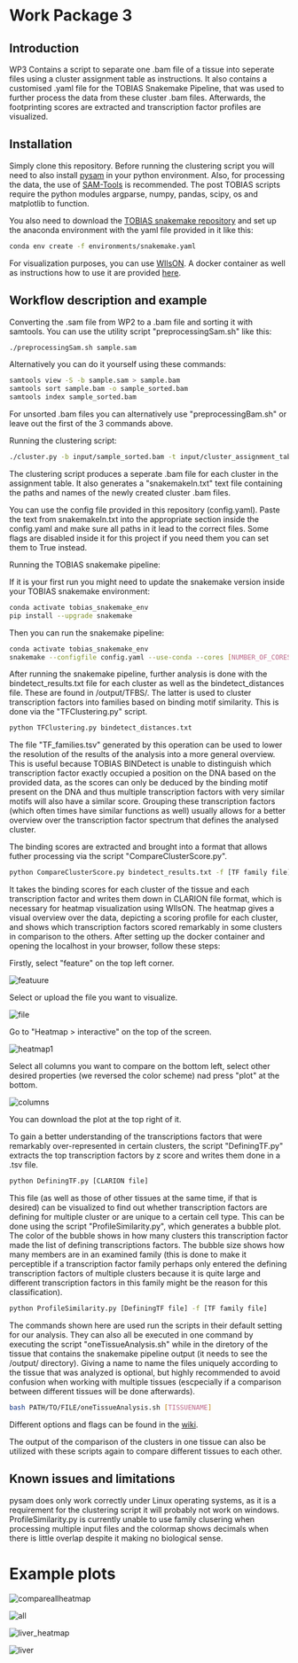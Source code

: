 Work Package 3
=======================================

Introduction 
------------

WP3 Contains a script to separate one .bam file of a tissue into seperate files using a cluster assignment table as instructions. It also contains a customised .yaml file for the TOBIAS Snakemake Pipeline, that was used to further process the data from these cluster .bam files.
Afterwards, the footprinting scores are extracted and transcription factor profiles are visualized. 

Installation
------------
Simply clone this repository. Before running the clustering script you will need to also install [pysam](https://pypi.org/project/pysam/) in your python environment. Also, for processing the data, the use of [SAM-Tools](https://www.htslib.org/download/) is recommended.
The post TOBIAS scripts require the python modules argparse, numpy, pandas, scipy, os and matplotlib to function. 

You also need to download the [TOBIAS snakemake repository](https://github.molgen.mpg.de/loosolab/TOBIAS_snakemake) and set up the anaconda environment with the yaml file provided in it like this:

```bash
conda env create -f environments/snakemake.yaml
```
For visualization purposes, you can use [WIlsON](https://academic.oup.com/bioinformatics/article/35/6/1055/5078467). A docker container as well as instructions how to use it are provided [here](https://hub.docker.com/r/loosolab/wilson/).

Workflow description and example
--------------------------------

Converting the .sam file from WP2 to a .bam file and sorting it with samtools. You can use the utility script "preprocessingSam.sh" like this:
```bash
./preprocessingSam.sh sample.sam
```

Alternatively you can do it yourself using these commands:
```bash
samtools view -S -b sample.sam > sample.bam
samtools sort sample.bam -o sample_sorted.bam
samtools index sample_sorted.bam
```
For unsorted .bam files you can alternatively use "preprocessingBam.sh" or leave out the first of the 3 commands above.

Running the clustering script:
```bash
./cluster.py -b input/sample_sorted.bam -t input/cluster_assignment_table.tsv -o clusterBams/
```

The clustering script produces a seperate .bam file for each cluster in the assignment table. It also generates a "snakemakeIn.txt" text file containing the paths and names of the newly created cluster .bam files.

You can use the config file provided in this repository (config.yaml).
Paste the text from snakemakeIn.txt into the appropriate section inside the config.yaml and make sure all paths in it lead to the correct files.
Some flags are disabled inside it for this project if you need them you can set them to True instead.

Running the TOBIAS snakemake pipeline:

If it is your first run you might need to update the snakemake version inside your TOBIAS snakemake environment:
```bash
conda activate tobias_snakemake_env
pip install --upgrade snakemake
```
Then you can run the snakemake pipeline:
```bash
conda activate tobias_snakemake_env
snakemake --configfile config.yaml --use-conda --cores [NUMBER_OF_CORES] --conda-prefix /tmp --keep-going
```
After running the snakemake pipeline, further analysis is done with the bindetect_results.txt file for each cluster as well as the bindetect_distances file. These are found in /output/TFBS/. The latter is used to cluster transcription factors into families based on binding motif similarity. This is done via the "TFClustering.py" script. 
```bash
python TFClustering.py bindetect_distances.txt
```
The file "TF_families.tsv" generated by this operation can be used to lower the resolution of the results of the analysis into a more general overview. This is useful because TOBIAS BINDetect is unable to distinguish which transcription factor exactly occupied a position on the DNA based on the provided data, as the scores can only be deduced by the binding motif present on the DNA and thus multiple transcription factors with very similar motifs will also have a similar score. Grouping these transcription factors (which often times have similar functions as well) usually allows for a better overview over the transcription factor spectrum that defines the analysed cluster. 

The binding scores are extracted and brought into a format that allows futher processing via the script "CompareClusterScore.py". 
```bash
python CompareClusterScore.py bindetect_results.txt -f [TF family file]
```
It takes the binding scores for each cluster of the tissue and each transcription factor and writes them down in CLARION file format, which is necessary for heatmap visualization using WIlsON. 
The heatmap gives a visual overview over the data, depicting a scoring profile for each cluster, and shows which transcription factors scored remarkably in some clusters in comparison to the others. After setting up the docker container and opening the localhost in your browser, follow these steps:

Firstly, select "feature" on the top left corner.

![featuure](https://user-images.githubusercontent.com/81377794/160215850-99368edd-89e5-4875-9091-c24488ab6dba.png)

Select or upload the file you want to visualize.

![file](https://user-images.githubusercontent.com/81377794/160215878-8a994827-b225-43e1-88da-95f7e3269b21.png)

Go to "Heatmap > interactive" on the top of the screen.

![heatmap1](https://user-images.githubusercontent.com/81377794/160215931-8d880e31-76f2-4f91-8f88-7af6d66055f7.png)

Select all columns you want to compare on the bottom left, select other desired properties (we reversed the color scheme) nad press "plot" at the bottom.

![columns](https://user-images.githubusercontent.com/81377794/160215976-142c6a55-6211-44e7-9123-6912849effda.png)

You can download the plot at the top right of it.


To gain a better understanding of the transcriptions factors that were remarkably over-represented in certain clusters, the script "DefiningTF.py" extracts the top transcription factors by z score and writes them done in a .tsv file. 
```bash
python DefiningTF.py [CLARION file]
```

This file (as well as those of other tissues at the same time, if that is desired) can be visualized to find out whether transcription factors are defining for multiple cluster or are unique to a certain cell type. This can be done using the script "ProfileSimilarity.py", which generates a bubble plot. The color of the bubble shows in how many clusters this transcription factor made the list of defining transcriptions factors. The bubble size shows how many members are in an examined family (this is done to make it perceptible if a transcription factor family perhaps only entered the defining transcription factors of multiple clusters because it is quite large and different transcription factors in this family might be the reason for this classification). 
```bash
python ProfileSimilarity.py [DefiningTF file] -f [TF family file]
```
The commands shown here are used run the scripts in their default setting for our analysis. They can also all be executed in one command by executing the script "oneTissueAnalysis.sh" while in the diretory of the tissue that contains the snakemake pipeline output (it needs to see the /output/ directory). Giving a name to name the files uniquely according to the tissue that was analyzed is optional, but highly recommended to avoid confusion when working with multiple tissues (escpecially if a comparison between different tissues will be done afterwards).
```bash
bash PATH/TO/FILE/oneTissueAnalysis.sh [TISSUENAME]
```
Different options and flags can be found in the [wiki](https://github.com/loosolab/Datenanalyse-2021/wiki/WP3#wp3-scripts).

The output of the comparison of the clusters in one tissue can also be utilized with these scripts again to compare different tissues to each other.

Known issues and limitations
----------------------------
pysam does only work correctly under Linux operating systems, as it is a requirement for the clustering script it will probably not work on windows.
ProfileSimilarity.py is currently unable to use family clusering when processing multiple input files and the colormap shows decimals when there is little overlap despite it making no biological sense. 

# Example plots

![compareallheatmap](https://user-images.githubusercontent.com/81377794/160215631-d9ecdded-77f4-4875-a37c-547f7958f721.png)

![all](https://user-images.githubusercontent.com/81377794/160215644-570d3df9-996e-4d94-bca0-eb858ecd3274.png)

![liver_heatmap](https://user-images.githubusercontent.com/81377794/160215657-d3d3a5dc-921d-430f-88eb-400076766f46.png)

![liver](https://user-images.githubusercontent.com/81377794/160215663-d39dafaa-e149-4046-b04f-e0f4c13ca299.png)
